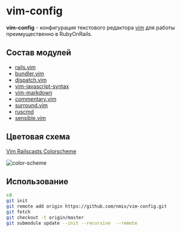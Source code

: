 # vim-config

**vim-config** - конфигурация текстового редактора [vim](https://vim8.org) для работы преимущественно в RubyOnRails.

## Состав модулей

* [rails.vim](https://github.com/tpope/vim-rails)
* [bundler.vim](https://github.com/tpope/vim-bundler)
* [dispatch.vim](https://github.com/tpope/vim-dispatch)
* [vim-javascript-syntax](https://github.com/jelera/vim-javascript-syntax)
* [vim-markdown](https://github.com/plasticboy/vim-markdown)
* [commentary.vim](https://github.com/tpope/vim-commentary)
* [surround.vim](https://github.com/tpope/vim-surround)
* [ruscmd](https://github.com/powerman/vim-plugin-ruscmd)
* [sensible.vim](https://github.com/tpope/vim-sensible)

## Цветовая схема

[Vim Railscasts Colorscheme](https://github.com/jpo/vim-railscasts-theme)

![color-scheme](https://purl.onrails.ru/files/e655a0c0-6886-4b80-9d64-7382e8266bea.jpeg)

## Использование

```bash
cd
git init
git remote add origin https://github.com/nmix/vim-config.git
git fetch
git checkout -t origin/master
git submodule update --init --recursive  --remote
```
